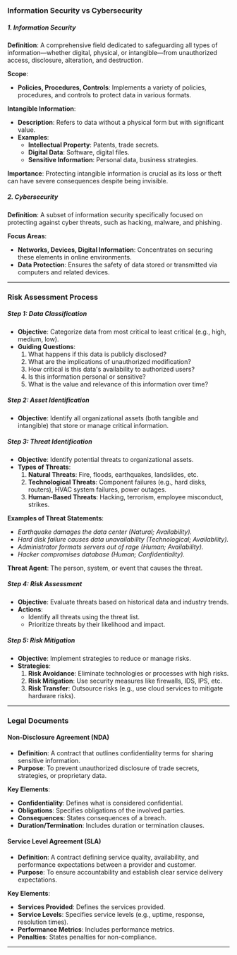 ### **Information Security vs Cybersecurity**
##### **1. Information Security**

**Definition**: A comprehensive field dedicated to safeguarding all types of information—whether digital, physical, or intangible—from unauthorized access, disclosure, alteration, and destruction.

**Scope**: 
- **Policies, Procedures, Controls**: Implements a variety of policies, procedures, and controls to protect data in various formats.
  
**Intangible Information**:
- **Description**: Refers to data without a physical form but with significant value.
- **Examples**:
  - **Intellectual Property**: Patents, trade secrets.
  - **Digital Data**: Software, digital files.
  - **Sensitive Information**: Personal data, business strategies.

**Importance**: Protecting intangible information is crucial as its loss or theft can have severe consequences despite being invisible.

##### **2. Cybersecurity**

**Definition**: A subset of information security specifically focused on protecting against cyber threats, such as hacking, malware, and phishing.

**Focus Areas**:
- **Networks, Devices, Digital Information**: Concentrates on securing these elements in online environments.
- **Data Protection**: Ensures the safety of data stored or transmitted via computers and related devices.

---

### **Risk Assessment Process**

##### **Step 1: Data Classification**
- **Objective**: Categorize data from most critical to least critical (e.g., high, medium, low).
- **Guiding Questions**:
  1. What happens if this data is publicly disclosed?
  2. What are the implications of unauthorized modification?
  3. How critical is this data's availability to authorized users?
  4. Is this information personal or sensitive?
  5. What is the value and relevance of this information over time?

##### **Step 2: Asset Identification**
- **Objective**: Identify all organizational assets (both tangible and intangible) that store or manage critical information.

##### **Step 3: Threat Identification**
- **Objective**: Identify potential threats to organizational assets.
- **Types of Threats**:
  1. **Natural Threats**: Fire, floods, earthquakes, landslides, etc.
  2. **Technological Threats**: Component failures (e.g., hard disks, routers), HVAC system failures, power outages.
  3. **Human-Based Threats**: Hacking, terrorism, employee misconduct, strikes.

**Examples of Threat Statements**:
- *Earthquake damages the data center (Natural; Availability).*
- *Hard disk failure causes data unavailability (Technological; Availability).*
- *Administrator formats servers out of rage (Human; Availability).*
- *Hacker compromises database (Human; Confidentiality).*

**Threat Agent**: The person, system, or event that causes the threat.

##### **Step 4: Risk Assessment**
- **Objective**: Evaluate threats based on historical data and industry trends.
- **Actions**:
  - Identify all threats using the threat list.
  - Prioritize threats by their likelihood and impact.

##### **Step 5: Risk Mitigation**
- **Objective**: Implement strategies to reduce or manage risks.
- **Strategies**:
  1. **Risk Avoidance**: Eliminate technologies or processes with high risks.
  2. **Risk Mitigation**: Use security measures like firewalls, IDS, IPS, etc.
  3. **Risk Transfer**: Outsource risks (e.g., use cloud services to mitigate hardware risks).

---

### **Legal Documents**

#### **Non-Disclosure Agreement (NDA)**
- **Definition**: A contract that outlines confidentiality terms for sharing sensitive information.
- **Purpose**: To prevent unauthorized disclosure of trade secrets, strategies, or proprietary data.

**Key Elements**:
- **Confidentiality**: Defines what is considered confidential.
- **Obligations**: Specifies obligations of the involved parties.
- **Consequences**: States consequences of a breach.
- **Duration/Termination**: Includes duration or termination clauses.

#### **Service Level Agreement (SLA)**
- **Definition**: A contract defining service quality, availability, and performance expectations between a provider and customer.
- **Purpose**: To ensure accountability and establish clear service delivery expectations.

**Key Elements**:
- **Services Provided**: Defines the services provided.
- **Service Levels**: Specifies service levels (e.g., uptime, response, resolution times).
- **Performance Metrics**: Includes performance metrics.
- **Penalties**: States penalties for non-compliance.

---
